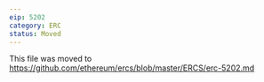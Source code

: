 ```yaml
---
eip: 5202
category: ERC
status: Moved
---
```


This file was moved to https://github.com/ethereum/ercs/blob/master/ERCS/erc-5202.md
